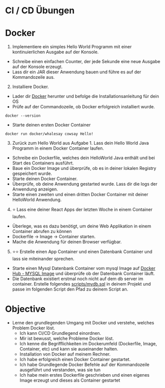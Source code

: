 # CI / CD Übungen

# Docker
1. Implementiere ein simples Hello World Programm mit einer kontinuierlichen Ausgabe auf der Konsole. 
- Schreibe einen einfachen Counter, der jede Sekunde eine neue Ausgabe auf der Konsole erzeugt. 
- Lass dir ein JAR dieser Anwendung bauen und führe es auf der Kommandozeile aus.

2. Installiere Docker.
- Lader dir [Docker](https://docs.docker.com/get-docker/) herunter und befolge die Installationsanleitung für dein OS 
- Prüfe auf der Commandozeile, ob Docker erfolgreich installiert wurde.
```console
docker --version
```
- Starte deinen ersten Docker Container
```console
docker run docker/whalesay cowsay Hello!
```

3. Zurück zum Hello World aus Aufgabe 1. Lass dein Hello World Java Programm in einem Docker Container laufen.
- Schreibe ein Dockerfile, welches dein HelloWorld Java enthält und bei Start des Containers ausführt.
- Baue ein Docker Image und überprüfe, ob es in deiner lokalen Registry gespeichert wurde.
- Starte deinen Docker Container. 
- Überprüfe, ob deine Anwendung gestarted wurde. Lass dir die logs der Anwendung anzeigen.
- Starte einen zweiten und einen dritten Docker Container mit deiner HelloWorld Anwendung.

4. ⭐️ Lass eine deiner React Apps der letzten Woche in einem Container laufen.
- Überlege, was es dazu benötigt, um deine Web Applikation in einem Container abrufen zu können
- Dockerfile -> Image -> Container starten.
- Mache die Anwendung für deinen Browser verfügbar.

5. ⭐️⭐️ Erstelle einen App Container und einen Datenbank Container und lass sie miteinander sprechen. 
- Starte einen Mysql Datenbank Container vom mysql Image auf [Docker Hub - MYSQL Image](https://hub.docker.com/_/mysql) und überprüfe ob der Datenbank Container läuft. 
- Die Datenbank existiert erstmal noch nicht auf dem db server im container. Erstelle folgendes 
[scripts/mydb.sql](../scripts/mydb.sql) in deinem Projekt und passe im folgenden Script den Pfad zu deinem Script an.

# Objective
- Lerne den grundlegenden Umgang mit Docker und verstehe, welches Problem Docker löst.
  - Ich kann CI/CD Grundlegend einordnen.
  - Mir ist bewusst, welche Probleme Docker löst.
  - Ich kenne die Begrifflichkeiten im Dockerumfeld (Dockerfile, Image, Container, etc) und kann sie auseinander halten.
  - Installation von Docker auf meinem Rechner.
  - Ich habe erfolgreich einen Docker Container gestartet.
  - Ich habe Grundlegende Docker Befehle auf der Kommandozeile ausgeführt und verstanden, was sie tun
  - Ich habe mein erstes Dockerfile geschrieben und einen eigenes Image erzeugt und dieses als Container gestartet
